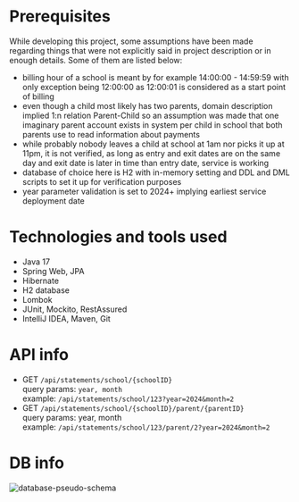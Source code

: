 # Prerequisites
While developing this project, some assumptions have been made regarding things that were not explicitly
said in project description or in enough details. Some of them are listed below:
- billing hour of a school is meant by for example 14:00:00 - 14:59:59 with only exception being 12:00:00
as 12:00:01 is considered as a start point of billing
- even though a child most likely has two parents, domain description implied 1:n relation Parent-Child so
an assumption was made that one imaginary parent account exists in system per child in school that both parents use
to read information about payments
- while probably nobody leaves a child at school at 1am nor picks it up at 11pm, it is not verified, as
long as entry and exit dates are on the same day and exit date is later in time than entry date, service is working
- database of choice here is H2 with in-memory setting and DDL and DML scripts to set it up for verification purposes
- year parameter validation is set to 2024+ implying earliest service deployment date

# Technologies and tools used
- Java 17
- Spring Web, JPA
- Hibernate 
- H2 database 
- Lombok
- JUnit, Mockito, RestAssured
- IntelliJ IDEA, Maven, Git

# API info
- GET `/api/statements/school/{schoolID}`  
query params: `year, month`  
example: `/api/statements/school/123?year=2024&month=2`
- GET `/api/statements/school/{schoolID}/parent/{parentID}`  
query params: year, month  
example: `/api/statements/school/123/parent/2?year=2024&month=2`

# DB info
![database-pseudo-schema](https://github.com/mtx210/Interview-task/assets/38227623/666c3724-905c-4c80-b420-162086c28ef4)
